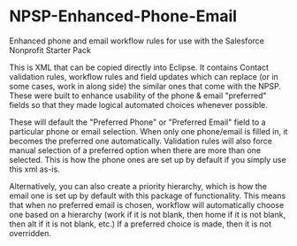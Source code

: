 # NPSP-Enhanced-Phone-Email
Enhanced phone and email workflow rules for use with the Salesforce Nonprofit Starter Pack


This is XML that can be copied directly into Eclipse. It contains Contact validation rules, workflow rules and field updates which can replace (or in some cases, work in along side) the similar ones that come with the NPSP. These were built to enhance usability of the phone & email "preferred" fields so that they made logical automated choices whenever possible.

These will default the "Preferred Phone" or "Preferred Email" field to a particular phone or email selection. When only one phone/email is filled in, it becomes the preferred one automatically. Validation rules will also force manual selection of a preferred option when there are more than one selected. This is how the phone ones are set up by default if you simply use this xml as-is.

Alternatively, you can also create a priority hierarchy, which is how the email one is set up by default with this package of functionality. This means that when no preferred email is chosen, workflow will automatically choose one based on a hierarchy (work if it is not blank, then home if it is not blank, then alt if it is not blank, etc.) If a preferred choice is made, then it is not overridden.

